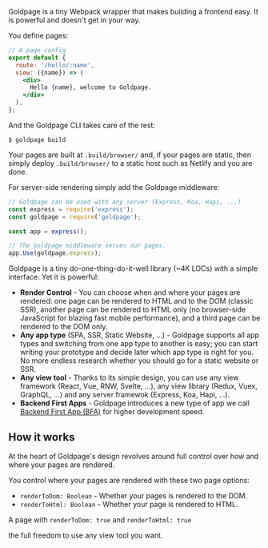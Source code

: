 Goldpage is a tiny Webpack wrapper that makes building a frontend easy. It is powerful and doesn't get in your way.

You define pages:

~~~jsx
// A page config
export default {
  route: '/hello/:name',
  view: ({name}) => (
    <div>
      Hello {name}, welcome to Goldpage.
    </div>
  ),
};
~~~

And the Goldpage CLI takes care of the rest:

~~~shell
$ goldpage build
~~~

Your pages are built at `.build/browser/`
and, if your pages are static, then simply deploy `.build/browser/` to a static host such as Netlify and you are done.

For server-side rendering simply add the Goldpage middleware:

~~~js
// Goldpage can be used with any server (Express, Koa, Hapi, ...)
const express = require('express');
const goldpage = require('goldpage');

const app = express();

// The Goldpage middleware serves our pages.
app.Use(goldpage.express);
~~~

Goldpage is a tiny do-one-thing-do-it-well library (~4K LOCs) with a simple interface. Yet it is powerful:
- **Render Control** - You can choose when and where your pages are rendered: one page can be rendered to HTML and to the DOM (classic SSR), another page can be rendered to HTML only (no browser-side JavaScript for blazing fast mobile performance), and a third page can be rendered to the DOM only.
- **Any app type** (SPA, SSR, Static Website, ...) - Goldpage supports all app types and switching from one app type to another is easy; you can start writing your prototype and decide later which app type is right for you. No more endless research whether you should go for a static website or SSR.
- **Any view tool** - Thanks to its simple design, you can use any view framework (React, Vue, RNW, Svelte, ...), any view library (Redux, Vuex, GraphQL, ...) and any server framewok (Express, Koa, Hapi, ...).
- **Backend First Apps** - Goldpage introduces a new type of app we call [Backend First App (BFA)]() for higher development speed.


## How it works

At the heart of Goldpage's design revolves around 
full control over how and where your pages are rendered.

You control where your pages are rendered with these two page options:
- `renderToDom: Boolean` - Whether your pages is rendered to the DOM.
- `renderToHtml: Boolean` - Whether your page is rendered to HTML.

A page with `renderToDom: true` and `renderToHtml: true` 

the full freedom to use any view tool you want.
